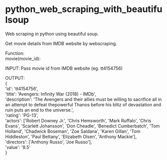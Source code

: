 # python_web_scraping_with_beautifulsoup
Web scraping in python using beautiful soup.

Get movie details from IMDB website by webscraping.

Function:  
movie(movie_id):

INPUT: Pass movie id from IMDB website (eg. tt4154756)  

OUTPUT:  
{  
'id': 'tt4154756',  
'title': 'Avengers: Infinity War (2018) - IMDb',  
'description': 'The Avengers and their allies must be willing to sacrifice all in an attempt to defeat thepowerful Thanos
                before his blitz of devastation and ruin puts an end to the universe.',  
'rating': 'PG-13',  
'actors': ['Robert Downey Jr.',
          'Chris Hemsworth',
          'Mark Ruffalo',
          'Chris Evans',
          'Scarlett Johansson',
          'Don Cheadle',
          'Benedict Cumberbatch',
          'Tom Holland',
          'Chadwick Boseman',
          'Zoe Saldana',
          'Karen Gillan',
          'Tom Hiddleston',
          'Paul Bettany',
          'Elizabeth Olsen',
          'Anthony Mackie'],  
'directors': ['Anthony Russo',
              'Joe Russo'],  
'value': '8.5'  
}
